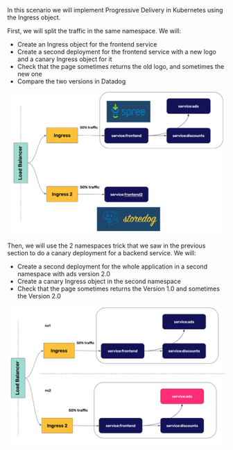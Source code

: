 In this scenario we will implement Progressive Delivery in Kubernetes using the Ingress object.

First, we will split the traffic in the same namespace. We will:
* Create an Ingress object for the frontend service
* Create a second deployment for the frontend service with a new logo and a canary Ingress object for it
* Check that the page sometimes returns the old logo, and sometimes the new one
* Compare the two versions in Datadog

![Explanation of the steps in lab 3-1](./assets/lab31.png)

Then, we will use the 2 namespaces trick that we saw in the previous section to do a canary deployment for a backend service. We will:
* Create a second deployment for the whole application in a second namespace with ads version 2.0
* Create a canary Ingress object in the second namespace
* Check that the page sometimes returns the Version 1.0 and sometimes the Version 2.0

![Explanation of the steps in lab 3-2](./assets/lab32.png)